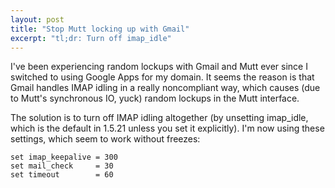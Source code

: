 ```yaml
---
layout: post
title: "Stop Mutt locking up with Gmail"
excerpt: "tl;dr: Turn off imap_idle"
---
```


I've been experiencing random lockups with Gmail and Mutt ever since I switched
to using Google Apps for my domain. It seems the reason is that Gmail handles
IMAP idling in a really noncompliant way, which causes (due to Mutt's
synchronous IO, yuck) random lockups in the Mutt interface.

The solution is to turn off IMAP idling altogether (by unsetting imap\_idle,
which is the default in 1.5.21 unless you set it explicitly). I'm now using
these settings, which seem to work without freezes:

    set imap_keepalive = 300
    set mail_check     = 30
    set timeout        = 60
